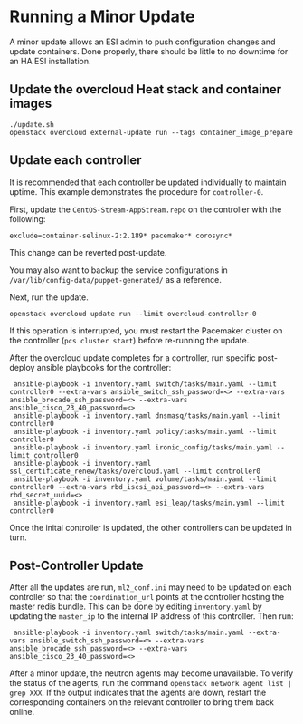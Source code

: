 # Running a Minor Update

A minor update allows an ESI admin to push configuration changes and update containers. Done properly,
there should be little to no downtime for an HA ESI installation.

## Update the overcloud Heat stack and container images

```
./update.sh
openstack overcloud external-update run --tags container_image_prepare
```

## Update each controller

It is recommended that each controller be updated individually to maintain uptime. This example
demonstrates the procedure for `controller-0`.

First, update the `CentOS-Stream-AppStream.repo` on the controller with the following:

```
exclude=container-selinux-2:2.189* pacemaker* corosync*
```

This change can be reverted post-update.

You may also want to backup the service configurations in `/var/lib/config-data/puppet-generated/` as a reference.

Next, run the update.

```
openstack overcloud update run --limit overcloud-controller-0
```

If this operation is interrupted, you must restart the Pacemaker cluster on the controller (`pcs cluster start`) before
re-running the update.

After the overcloud update completes for a controller, run specific post-deploy ansible playbooks for
the controller:

```
 ansible-playbook -i inventory.yaml switch/tasks/main.yaml --limit controller0 --extra-vars ansible_switch_ssh_password=<> --extra-vars ansible_brocade_ssh_password=<> --extra-vars ansible_cisco_23_40_password=<>
 ansible-playbook -i inventory.yaml dnsmasq/tasks/main.yaml --limit controller0
 ansible-playbook -i inventory.yaml policy/tasks/main.yaml --limit controller0
 ansible-playbook -i inventory.yaml ironic_config/tasks/main.yaml --limit controller0
 ansible-playbook -i inventory.yaml ssl_certificate_renew/tasks/overcloud.yaml --limit controller0
 ansible-playbook -i inventory.yaml volume/tasks/main.yaml --limit controller0 --extra-vars rbd_iscsi_api_password=<> --extra-vars rbd_secret_uuid=<>
 ansible-playbook -i inventory.yaml esi_leap/tasks/main.yaml --limit controller0
```

Once the inital controller is updated, the other controllers can be updated in turn.

## Post-Controller Update

After all the updates are run, `ml2_conf.ini` may need to be updated on each controller so that the `coordination_url` points at the controller hosting the master redis bundle. This can be done by editing `inventory.yaml` by updating the `master_ip` to the internal IP address of this controller. Then run:

```
 ansible-playbook -i inventory.yaml switch/tasks/main.yaml --extra-vars ansible_switch_ssh_password=<> --extra-vars ansible_brocade_ssh_password=<> --extra-vars ansible_cisco_23_40_password=<>
```

After a minor update, the neutron agents may become unavailable. To verify the status of the agents, run the command ``openstack network agent list | grep XXX``. If the output indicates that the agents are down, restart the corresponding containers on the relevant controller to bring them back online.